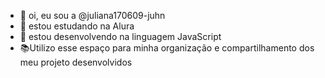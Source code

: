 - 👋 oi, eu sou a @juliana170609-juhn
- 📒 estou estudando na Alura
- 📖 estou desenvolvendo na linguagem JavaScript
- 📚Utilizo esse espaço para minha organização e compartilhamento dos meu projeto desenvolvidos
